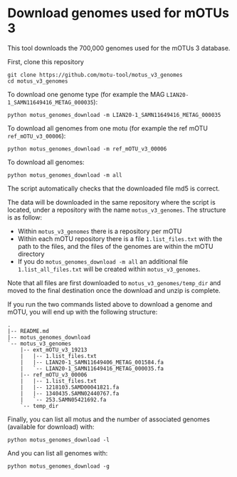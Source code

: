 Download genomes used for mOTUs 3
========

This tool downloads the 700,000 genomes used for the mOTUs 3 database.

First, clone this repository
```
git clone https://github.com/motu-tool/motus_v3_genomes
cd motus_v3_genomes
```

To download one genome type (for example the MAG `LIAN20-1_SAMN11649416_METAG_000035`):
```
python motus_genomes_download -m LIAN20-1_SAMN11649416_METAG_000035
```

To download all genomes from one motu (for example the ref mOTU `ref_mOTU_v3_00006`):
```
python motus_genomes_download -m ref_mOTU_v3_00006
```

To download all genomes:
```
python motus_genomes_download -m all
```



The script automatically checks that the downloaded file md5 is correct.

The data will be downloaded in the same repository where the script is located, under a repository with the name `motus_v3_genomes`.
The structure is as follow:
- Within `motus_v3_genomes` there is a repository per mOTU
- Within each mOTU repository there is a file `1.list_files.txt` with the path to the files, and the files of the genomes are within the mOTU directory
- If you do `motus_genomes_download -m all` an additional file `1.list_all_files.txt` will be created within `motus_v3_genomes`.

Note that all files are first downloaded to `motus_v3_genomes/temp_dir` and moved to the final destination once the download and unzip is complete.

If you run the two commands listed above to download a genome and mOTU, you will end up with the following structure:
```
.
|-- README.md
|-- motus_genomes_download
`-- motus_v3_genomes
    |-- ext_mOTU_v3_19213
    |   |-- 1.list_files.txt
    |   |-- LIAN20-1_SAMN11649406_METAG_001584.fa
    |   `-- LIAN20-1_SAMN11649416_METAG_000035.fa
    |-- ref_mOTU_v3_00006
    |   |-- 1.list_files.txt
    |   |-- 1218103.SAMD00041821.fa
    |   |-- 1340435.SAMN02440767.fa
    |   `-- 253.SAMN05421692.fa
    `-- temp_dir
```

Finally, you can list all motus and the number of associated genomes (available for download) with:
```
python motus_genomes_download -l
```

And you can list all genomes with:
```
python motus_genomes_download -g
```

